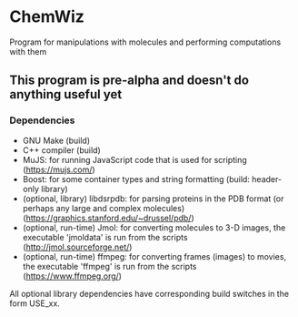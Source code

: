 # ChemWiz
Program for manipulations with molecules and performing computations with them

## This program is pre-alpha and doesn't do anything useful yet

### Dependencies
* GNU Make (build)
* C++ compiler (build)
* MuJS: for running JavaScript code that is used for scripting (https://mujs.com/)
* Boost: for some container types and string formatting (build: header-only library)
* (optional, library) libdsrpdb: for parsing proteins in the PDB format (or perhaps any large and complex molecules) (https://graphics.stanford.edu/~drussel/pdb/)
* (optional, run-time) Jmol: for converting molecules to 3-D images, the executable 'jmoldata' is run from the scripts (http://jmol.sourceforge.net/)
* (optional, run-time) ffmpeg: for converting frames (images) to movies, the executable 'ffmpeg' is run from the scripts (https://www.ffmpeg.org/)

All optional library dependencies have corresponding build switches in the form USE_xx.

